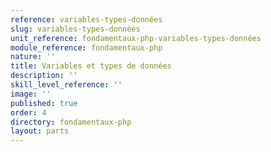 ```yaml
---
reference: variables-types-données
slug: variables-types-données
unit_reference: fondamentaux-php-variables-types-données
module_reference: fondamentaux-php
nature: ''
title: Variables et types de données
description: ''
skill_level_reference: ''
image: ''
published: true
order: 4
directory: fondamentaux-php
layout: parts
---
```

